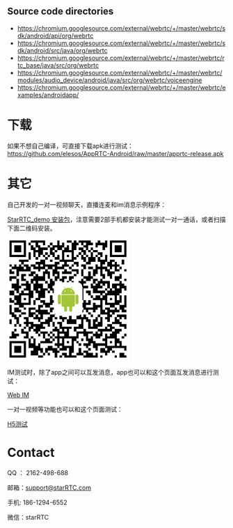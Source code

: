 
## Source code directories

+ https://chromium.googlesource.com/external/webrtc/+/master/webrtc/sdk/android/api/org/webrtc
+ https://chromium.googlesource.com/external/webrtc/+/master/webrtc/sdk/android/src/java/org/webrtc
+ https://chromium.googlesource.com/external/webrtc/+/master/webrtc/rtc_base/java/src/org/webrtc
+ https://chromium.googlesource.com/external/webrtc/+/master/webrtc/modules/audio_device/android/java/src/org/webrtc/voiceengine
+ https://chromium.googlesource.com/external/webrtc/+/master/webrtc/examples/androidapp/

下载
===
如果不想自己编译，可直接下载apk进行测试：https://github.com/elesos/AppRTC-Android/raw/master/apprtc-release.apk

其它
==
自己开发的一对一视频聊天，直播连麦和im消息示例程序：

[StarRTC_demo 安装包](https://github.com/starrtc/android-demo/raw/master/StarRTC_demo.apk)，注意需要2部手机都安装才能测试一对一通话，或者扫描下面二维码安装。

![StarRTC_demo 安装包](android.png)

IM测试时，除了app之间可以互发消息，app也可以和这个页面互发消息进行测试：

[Web IM](https://www.starrtc.com/demo/im)

一对一视频等功能也可以和这个页面测试：

[H5测试](https://www.starrtc.com/demo/h5/)

Contact
=====
QQ ： 2162-498-688

邮箱：<a href="mailto:support@starRTC.com">support@starRTC.com</a>

手机: 186-1294-6552

微信：starRTC
